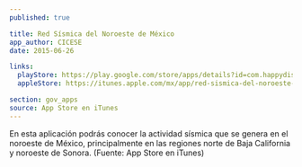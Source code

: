 ```yaml
---
published: true

title: Red Sísmica del Noroeste de México
app_author: CICESE
date: 2015-06-26

links:
  playStore: https://play.google.com/store/apps/details?id=com.happydiscover.resnom
  appleStore: https://itunes.apple.com/mx/app/red-sismica-del-noroeste-mexico/id514130477?mt=8

section: gov_apps
source: App Store en iTunes
---
```

En esta aplicación podrás conocer la actividad sísmica que se genera en el noroeste de México, principalmente en las regiones norte de Baja California y noroeste de Sonora. (Fuente: App Store en iTunes)
